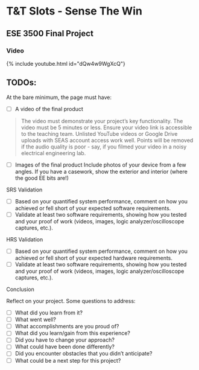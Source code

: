 # T&T Slots - Sense The Win

## ESE 3500 Final Project

### Video

{% include youtube.html id="dQw4w9WgXcQ"}

## TODOs:
At the bare minimum, the page must have:

- [ ] A video of the final product

>The video must demonstrate your project’s key functionality.
>The video must be 5 minutes or less.
>Ensure your video link is accessible to the teaching team. Unlisted YouTube videos or Google Drive uploads with SEAS account access work well.
>Points will be removed if the audio quality is poor - say, if you filmed your video in a noisy electrical engineering lab.

- [ ] Images of the final product
        Include photos of your device from a few angles.
        If you have a casework, show the exterior and interior (where the good EE bits are!)

SRS Validation

- [ ] Based on your quantified system performance, comment on how you achieved or fell short of your expected software requirements.
- [ ] Validate at least two software requirements, showing how you tested and your proof of work (videos, images, logic analyzer/oscilloscope captures, etc.).

HRS Validation

- [ ] Based on your quantified system performance, comment on how you achieved or fell short of your expected hardware requirements.
- [ ] Validate at least two software requirements, showing how you tested and your proof of work (videos, images, logic analyzer/oscilloscope captures, etc.).

Conclusion

Reflect on your project. Some questions to address:

- [ ] What did you learn from it?
- [ ] What went well?
- [ ] What accomplishments are you proud of?
- [ ] What did you learn/gain from this experience?
- [ ] Did you have to change your approach?
- [ ] What could have been done differently?
- [ ] Did you encounter obstacles that you didn’t anticipate?
- [ ] What could be a next step for this project?
